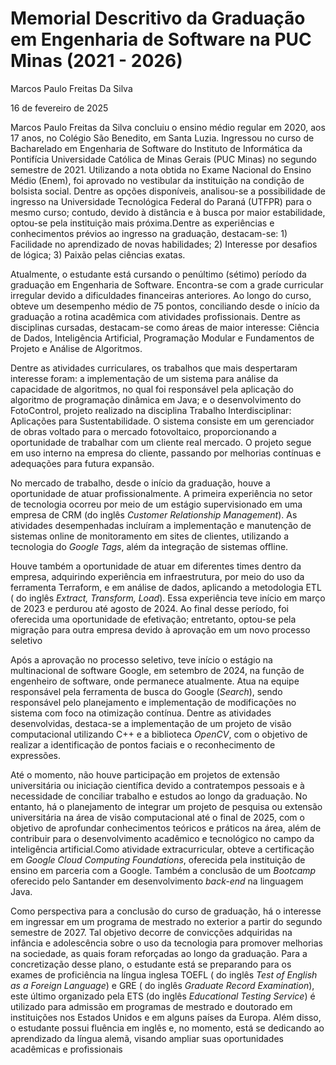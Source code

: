 
# Memorial Descritivo da Graduação em Engenharia de Software na PUC Minas (2021 - 2026)

Marcos Paulo Freitas Da Silva

16 de fevereiro de 2025

Marcos Paulo Freitas da Silva concluiu o ensino médio regular em 2020, aos 17 anos, no Colégio São Benedito, em Santa Luzia. Ingressou no curso de Bacharelado em Engenharia de Software do Instituto de Informática da Pontifícia Universidade Católica de Minas Gerais (PUC Minas) no segundo semestre de 2021. Utilizando a nota obtida no Exame Nacional do Ensino Médio (Enem), foi aprovado no vestibular da instituição na condição de bolsista social. Dentre as opções disponíveis, analisou-se a possibilidade de ingresso na Universidade Tecnológica Federal do Paraná (UTFPR) para o mesmo curso; contudo, devido à distância e à busca por maior estabilidade, optou-se pela instituição mais próxima.Dentre as experiências e conhecimentos prévios ao ingresso na graduação, destacam-se: 1) Facilidade no aprendizado de novas habilidades; 2) Interesse por desafios de lógica; 3) Paixão pelas ciências exatas.

Atualmente, o estudante está cursando o penúltimo (sétimo) período da graduação em Engenharia de Software. Encontra-se com a grade curricular irregular devido a dificuldades financeiras anteriores. Ao longo do curso, obteve um desempenho médio de 75 pontos, conciliando desde o início da graduação a rotina acadêmica com atividades profissionais. Dentre as disciplinas cursadas, destacam-se como áreas de maior interesse: Ciência de Dados, Inteligência Artificial, Programação Modular e Fundamentos de Projeto e Análise de Algoritmos.

Dentre as atividades curriculares, os trabalhos que mais despertaram interesse foram: a implementação de um sistema para análise da capacidade de algoritmos, no qual foi responsável pela aplicação do algoritmo de programação dinâmica em Java; e o desenvolvimento do FotoControl, projeto realizado na disciplina Trabalho Interdisciplinar: Aplicações para Sustentabilidade. O sistema consiste em um gerenciador de obras voltado para o mercado fotovoltaico, proporcionando a oportunidade de trabalhar com um cliente real mercado. O projeto segue em uso interno na empresa do cliente, passando por melhorias contínuas e adequações para futura expansão.

No mercado de trabalho, desde o início da graduação, houve a oportunidade de atuar profissionalmente. A primeira experiência no setor de tecnologia ocorreu por meio de um estágio supervisionado em uma empresa de CRM (do inglês *Customer Relationship Management*). As atividades desempenhadas incluíram a implementação e manutenção de sistemas online de monitoramento em sites de clientes, utilizando a tecnologia do *Google Tags*, além da integração de sistemas offline.
 
Houve também a oportunidade de atuar em diferentes times dentro da empresa, adquirindo experiência em infraestrutura, por meio do uso da ferramenta Terraform, e em análise de dados, aplicando a metodologia ETL ( do inglês *Extract, Transform, Load*). Essa experiência teve início em março de 2023 e perdurou até agosto de 2024. Ao final desse período, foi oferecida uma oportunidade de efetivação; entretanto, optou-se pela migração para outra empresa devido à aprovação em um novo processo seletivo

Após a aprovação no processo seletivo, teve início o estágio na multinacional de software Google, em setembro de 2024, na função de engenheiro de software, onde permanece atualmente. Atua na equipe responsável pela ferramenta de busca do Google (*Search*), sendo responsável pelo planejamento e implementação de modificações no sistema com foco na otimização contínua. Dentre as atividades desenvolvidas, destaca-se a implementação de um projeto de visão computacional utilizando C++ e a biblioteca *OpenCV*, com o objetivo de realizar a identificação de pontos faciais e o reconhecimento de expressões.

Até o momento, não houve participação em projetos de extensão universitária ou iniciação científica devido a contratempos pessoais e à necessidade de conciliar trabalho e estudos ao longo da graduação. No entanto, há o planejamento de integrar um projeto de pesquisa ou extensão universitária na área de visão computacional até o final de 2025, com o objetivo de aprofundar conhecimentos teóricos e práticos na área, além de contribuir para o desenvolvimento acadêmico e tecnológico no campo da inteligência artificial.Como atividade extracurricular, obteve a certificação em *Google Cloud Computing Foundations*, oferecida pela instituição de ensino em parceria com a Google. Também a conclusão de um *Bootcamp* oferecido pelo Santander em desenvolvimento *back-end* na linguagem Java.

Como perspectiva para a conclusão do curso de graduação, há o interesse em ingressar em um programa de mestrado no exterior a partir do segundo semestre de 2027. Tal objetivo decorre de convicções adquiridas na infância e adolescência sobre o uso da tecnologia para promover melhorias na sociedade, as quais foram reforçadas ao longo da graduação. Para a concretização desse plano, o estudante está se preparando para os exames de proficiência na língua inglesa TOEFL ( do inglês *Test of English as a Foreign Language*) e GRE ( do inglês *Graduate Record Examination*), este último organizado pela ETS (do inglês *Educational Testing Service*) é utilizado para admissão em programas de mestrado e doutorado em instituições nos Estados Unidos e em alguns países da Europa. Além disso, o estudante possui fluência em inglês e, no momento, está se dedicando ao aprendizado da língua alemã, visando ampliar suas oportunidades acadêmicas e profissionais
